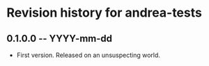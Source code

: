 # Revision history for andrea-tests

## 0.1.0.0 -- YYYY-mm-dd

* First version. Released on an unsuspecting world.
